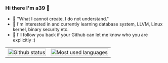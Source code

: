 ### Hi there I'm a39 👋

- :hammer: "What I cannot create, I do not understand."
- :thinking: I'm interested in and currently learning database system, LLVM, Linux kernel, binary security etc.
- :arrows_counterclockwise: I'll follow you back if your Github can let me know who you are explicitly :) 

<!--
![a39's stats](https://github-readme-stats.vercel.app/api?username=ASUKA39&show_icons=true&theme=radical)
![Top Langs](https://github-readme-stats.vercel.app/api/top-langs/?username=ASUKA39&layout=compact&hide=html)
-->

<div align="center">
  <a href="https://github.com/ASUKA39" />

  <table>
    <tr>
      <td>
         <img width="100%" src="https://github-readme-stats.vercel.app/api?username=ASUKA39&show_icons=true&theme=dark&include_all_commits=true&count_private=true" alt="Github status" />
      </td>
      <td>
         <img width="100%" src="https://github-readme-stats.vercel.app/api/top-langs/?username=ASUKA39&layout=compact&langs_count=8&theme=dark" alt="Most used languages" />
      </td>
    </tr>
  </table>
</div>

<!--
**ASUKA39/ASUKA39** is a ✨ _special_ ✨ repository because its `README.md` (this file) appears on your GitHub profile.

Here are some ideas to get you started:

- 🔭 I’m currently working on ...
- 🌱 I’m currently learning ...
- 👯 I’m looking to collaborate on ...
- 🤔 I’m looking for help with ...
- 💬 Ask me about ...
- 📫 How to reach me: ...
- 😄 Pronouns: ...
- ⚡ Fun fact: ...
-->
